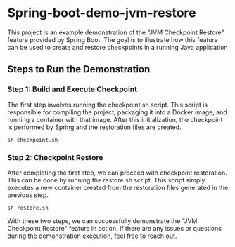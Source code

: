 # Spring-boot-demo-jvm-restore
This project is an example demonstration of the "JVM Checkpoint Restore" feature provided by Spring Boot. The goal is to illustrate how this feature can be used to create and restore checkpoints in a running Java application

## Steps to Run the Demonstration

### Step 1: Build and Execute Checkpoint

The first step involves running the checkpoint.sh script. This script is responsible for compiling the project, packaging it into a Docker image, and running a container with that image. After this initialization, the checkpoint is performed by Spring and the restoration files are created.

```
sh checkpoint.sh
```

### Step 2: Checkpoint Restore

After completing the first step, we can proceed with checkpoint restoration. This can be done by running the restore.sh script. This script simply executes a new container created from the restoration files generated in the previous step.

```
sh restore.sh
```

With these two steps, we can successfully demonstrate the "JVM Checkpoint Restore" feature in action. If there are any issues or questions during the demonstration execution, feel free to reach out.